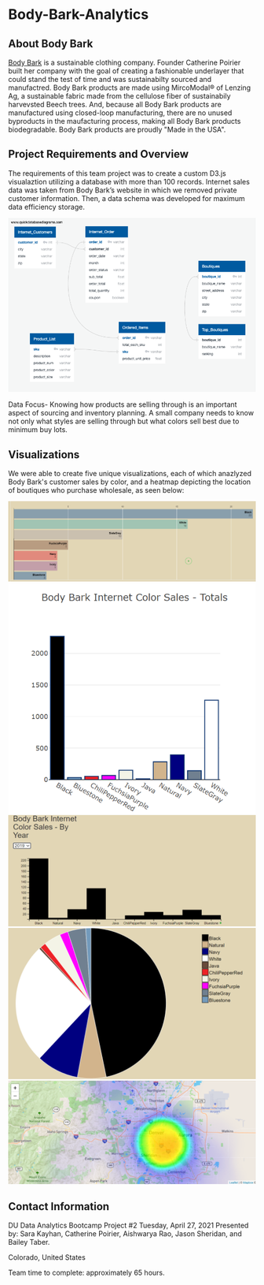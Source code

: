 # Body-Bark-Analytics

## About Body Bark

[Body Bark](https://www.bodybark.com) is a sustainable clothing company. Founder Catherine Poirier built her company with the goal of creating a fashionable underlayer that could stand the test of time and was sustainabilty sourced and manufactred. Body Bark products are made using MircoModal® of Lenzing Ag, a sustainable fabric made from the cellulose fiber of sustainabily harvevsted Beech trees. And, because all Body Bark products are manufactured using closed-loop manufacturing, there are no unused byproducts in the maufacturing process, making all Body Bark products biodegradable. Body Bark products are proudly "Made in the USA". 

## Project Requirements and Overview 
The requirements of this team project was to create a custom D3.js visualaztion utilizing a database with more than 100 records. Internet sales data was taken from Body Bark’s website in which we removed private customer information.  Then, a data schema was developed for maximum data efficiency storage.

![ERD](/images/ERD.png)

Data Focus- Knowing how products are selling through is an important aspect of sourcing and inventory planning. A small company needs to know not only what styles are selling through but what colors sell best due to minimum buy lots.

## Visualizations

We were able to create five unique visualizations, each of which anazlyzed Body Bark's customer sales by color, and a heatmap depicting the location of boutiques who purchase wholesale, as seen below:

![barchartrace](/images/barchartrace.png)
![barchart1](/images/barchart1.png)
![barchart2](/images/barchart2.png)
![piechart](/images/piechart.png)
![heatmap](/images/heatmap.png)

## Contact Information 

DU Data Analytics Bootcamp Project #2 Tuesday, April 27, 2021 Presented by: Sara Kayhan, Catherine Poirier,  Aishwarya Rao, Jason Sheridan, and Bailey Taber.

Colorado, United States

Team time to complete: approximately 65 hours.